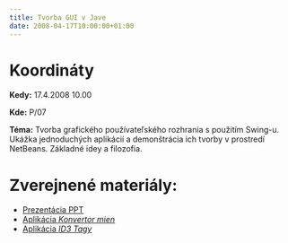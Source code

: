 ```yaml
---
title: Tvorba GUI v Jave
date: 2008-04-17T10:00:00+01:00
---
```

# Koordináty
**Kedy:** 17.4.2008 10.00

**Kde:** P/07

**Téma:** Tvorba grafického používateľského rozhrania s použitím Swing-u. Ukážka jednoduchých aplikácií a demonštrácia ich tvorby v prostredí NetBeans. Základné idey a filozofia.

# Zverejnené materiály:
* [Prezentácia PPT](http://ics.upjs.sk/~novotnyr/java/swing/swing.ppt )
* [Aplikácia *Konvertor mien*](http://ics.upjs.sk/~novotnyr/java/swing/konvertor.zip )
* [Aplikácia *ID3 Tagy*](http://ics.upjs.sk/~novotnyr/java/swing/eydee.zip )
